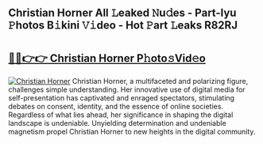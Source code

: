 ## Christian Horner All 𝙻eaked 𝙽u𝚍es - Part-Iyu 𝙿hotos B𝚒kini 𝚅𝚒deo - Hot 𝙿art 𝙻eaks R82RJ

# <h2><a href="http://ld1emn.urlbe.top/?page=Christian+Horner">🔗🔗👉👉 Christian Horner P𝚑oto𝚜Vid𝚎o</a></h2>

[![Christian Horner](https://i.imgur.com/eBuTRDB.gif)](http://ld1emn.urlbe.top/?page=Christian+Horner)
Christian Horner, a multifaceted and polarizing figure, challenges simple understanding. Her innovative use of digital media for self-presentation has captivated and enraged spectators, stimulating debates on consent, identity, and the essence of online societies. Regardless of what lies ahead, her significance in shaping the digital landscape is undeniable. Unyielding determination and undeniable magnetism propel Christian Horner to new heights in the digital community.
